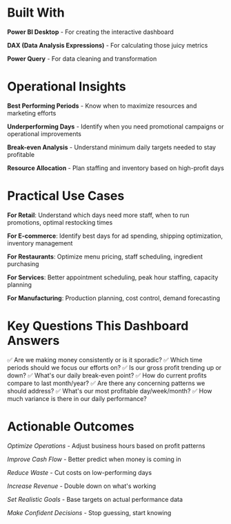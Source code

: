 # Built With
**Power BI Desktop** - For creating the interactive dashboard

**DAX (Data Analysis Expressions)** - For calculating those juicy metrics

**Power Query** - For data cleaning and transformation

# Operational Insights
**Best Performing Periods** - Know when to maximize resources and marketing efforts

**Underperforming Days** - Identify when you need promotional campaigns or operational improvements

**Break-even Analysis** - Understand minimum daily targets needed to stay profitable

**Resource Allocation** - Plan staffing and inventory based on high-profit days

# Practical Use Cases
**For Retail**: Understand which days need more staff, when to run promotions, optimal restocking times

**For E-commerce**: Identify best days for ad spending, shipping optimization, inventory management

**For Restaurants**: Optimize menu pricing, staff scheduling, ingredient purchasing

**For Services**: Better appointment scheduling, peak hour staffing, capacity planning

**For Manufacturing**: Production planning, cost control, demand forecasting

# Key Questions This Dashboard Answers

✅ Are we making money consistently or is it sporadic?
✅ Which time periods should we focus our efforts on?
✅ Is our gross profit trending up or down?
✅ What's our daily break-even point?
✅ How do current profits compare to last month/year?
✅ Are there any concerning patterns we should address?
✅ What's our most profitable day/week/month?
✅ How much variance is there in our daily performance?

# Actionable Outcomes
*Optimize Operations* - Adjust business hours based on profit patterns

*Improve Cash Flow* - Better predict when money is coming in

*Reduce Waste* - Cut costs on low-performing days

*Increase Revenue* - Double down on what's working

*Set Realistic Goals* - Base targets on actual performance data

*Make Confident Decisions* - Stop guessing, start knowing
